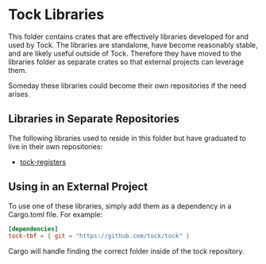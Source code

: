 Tock Libraries
==============

This folder contains crates that are effectively libraries developed for and
used by Tock. The libraries are standalone, have become reasonably stable, and
are likely useful outside of Tock. Therefore they have moved to the libraries
folder as separate crates so that external projects can leverage them.

Someday these libraries could become their own repositories if the need arises.

Libraries in Separate Repositories
----------------------------------

The following libraries used to reside in this folder but have graduated to live
in their own repositories:

- [tock-registers](https://github.com/tock/tock-registers)

Using in an External Project
----------------------------

To use one of these libraries, simply add them as a dependency in a Cargo.toml
file. For example:

```toml
[dependencies]
tock-tbf = { git = "https://github.com/tock/tock" }
```

Cargo will handle finding the correct folder inside of the tock repository.
